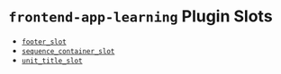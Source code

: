 # `frontend-app-learning` Plugin Slots

* [`footer_slot`](./FooterSlot/)
* [`sequence_container_slot`](./SequenceContainerSlot/)
* [`unit_title_slot`](./UnitTitleSlot/)
